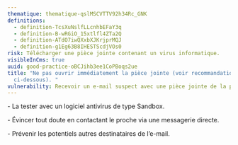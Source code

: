 ```yaml
---
thematique: thematique-qslMSCVTTV92h34Rc_GNK
definitions:
  - definition-TcsXuNslfLLcnhbEFaY3q
  - definition-B-wRGiO_15xtlfl4ZTa2Q
  - definition-ATdO7iwQXxbXJKrjprMQJ
  - definition-g1Eg63B8IHESTScdjVOs0
risk: Télécharger une pièce jointe contenant un virus informatique.
visibleInCms: true
uuid: good-practice-oBCJihb3ee1CoPBoqs2ue
title: "Ne pas ouvrir immédiatement la pièce jointe (voir recommandations
  ci-dessous). "
vulnerability: Recevoir un e-mail suspect avec une pièce jointe de la part d’un proche.
---
```

\- La tester avec un logiciel antivirus de type Sandbox. 

\- Évincer tout doute en contactant le proche via une messagerie directe. 

\- Prévenir les potentiels autres destinataires de l’e-mail.